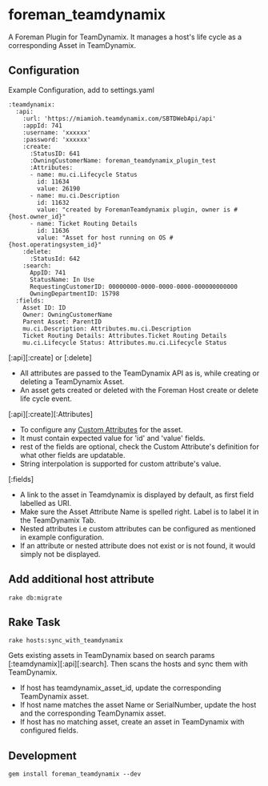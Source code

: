 # foreman_teamdynamix
A Foreman Plugin for TeamDynamix. It manages a host's life cycle as a corresponding Asset in TeamDynamix.

## Configuration

Example Configuration, add to settings.yaml

```
:teamdynamix:
  :api:
    :url: 'https://miamioh.teamdynamix.com/SBTDWebApi/api'
    :appId: 741
    :username: 'xxxxxx'
    :password: 'xxxxxx'
    :create:
      :StatusID: 641
      :OwningCustomerName: foreman_teamdynamix_plugin_test
      :Attributes:
      - name: mu.ci.Lifecycle Status
        id: 11634
        value: 26190
      - name: mu.ci.Description
        id: 11632
        value: "created by ForemanTeamdynamix plugin, owner is #{host.owner_id}"
      - name: Ticket Routing Details
        id: 11636
        value: "Asset for host running on OS #{host.operatingsystem_id}"
    :delete:
      :StatusId: 642
    :search:
      AppID: 741
      StatusName: In Use
      RequestingCustomerID: 00000000-0000-0000-0000-000000000000
      OwningDepartmentID: 15798
  :fields:
    Asset ID: ID
    Owner: OwningCustomerName
    Parent Asset: ParentID
    mu.ci.Description: Attributes.mu.ci.Description
    Ticket Routing Details: Attributes.Ticket Routing Details
    mu.ci.Lifecycle Status: Attributes.mu.ci.Lifecycle Status
```
[:api][:create] or [:delete]
* All attributes are passed to the TeamDynamix API as is, while creating or deleting a TeamDynamix Asset.
* An asset gets created or deleted with the Foreman Host create or delete life cycle event.

[:api][:create][:Attributes]
* To configure any [Custom Attributes](https://api.teamdynamix.com/TDWebApi/Home/type/TeamDynamix.Api.CustomAttributes.CustomAttribute) for the asset.
* It must contain expected value for 'id' and 'value' fields.
* rest of the fields are optional, check the Custom Attribute's definition for what other fields are updatable.
* String interpolation is supported for custom attribute's value.

[:fields]
* A link to the asset in Teamdynamix is displayed by default, as first field labelled as URI.
* Make sure the Asset Attribute Name is spelled right. Label is to label it in the TeamDynamix Tab.
* Nested attributes i.e custom attributes can be configured as mentioned in example configuration.
* If an attribute or nested attribute does not exist or is not found, it would simply not be displayed.

## Add additional host attribute
```
rake db:migrate
```

## Rake Task
```
rake hosts:sync_with_teamdynamix
```
Gets existing assets in TeamDynamix based on search params [:teamdynamix][:api][:search]. Then scans the hosts and sync them with TeamDynamix.
* If host has teamdynamix_asset_id, update the corresponding TeamDynamix asset.
* If host name matches the asset Name or SerialNumber, update the host and the corresponding TeamDynamix asset.
* If host has no matching asset, create an asset in TeamDynamix with configured fields.


## Development
```
gem install foreman_teamdynamix --dev
```
